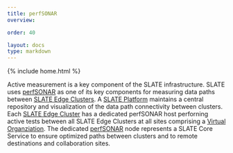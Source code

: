 ```yaml
---
title: perfSONAR
overview: 

order: 40

layout: docs
type: markdown
---
```

{% include home.html %}

Active measurement is a key component of the SLATE infrastructure.  SLATE uses [perfSONAR](https://www.perfsonar.net/) as one of its key components for measuring data paths between [SLATE Edge Clusters](http://slateci.io/docs/concepts/hardware-components/edge-cluster.html).  A [SLATE Platform](http://slateci.io/docs/concepts/hardware-components/platform.html) maintains a central repository and visualization of the data path connectivity between clusters.  Each [SLATE Edge Cluster](http://slateci.io/docs/concepts/hardware-components/edge-cluster.html) has a dedicated perfSONAR host perforning active tests between all SLATE Edge Clusters at all sites comprising a [Virtual Organziation](http://slateci.io/docs/concepts/organizational-roles/virtual-organization.html).  The dedicated [perfSONAR](https://www.perfsonar.net/) node represents a SLATE Core Service to ensure optimized paths between clusters and to remote destinations and collaboration sites.
